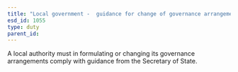 ```yaml
---
title: "Local government -  guidance for change of governance arrangements"
esd_id: 1055
type: duty
parent_id:  
---
```


A local authority must in formulating or changing its governance arrangements comply with guidance from the Secretary of State.

